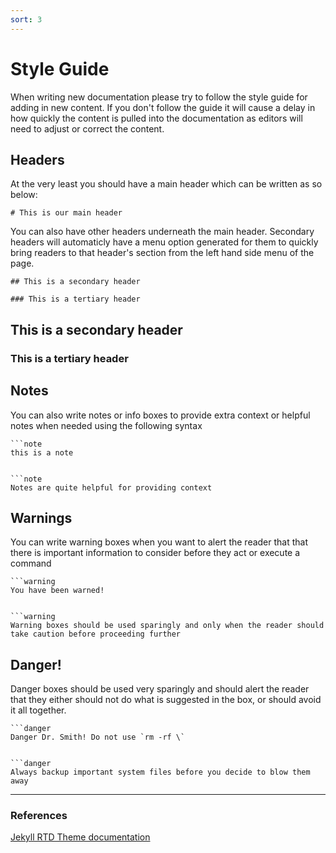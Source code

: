 ```yaml
---
sort: 3
---
```


# Style Guide

When writing new documentation please try to follow the style guide for adding in new content. If you don't follow the guide it will cause a delay in how quickly the content is pulled into the documentation as editors will need to adjust or correct the content.

## Headers
At the very least you should have a main header which can be written as so below:

```
# This is our main header
```

You can also have other headers underneath the main header. Secondary headers will automaticly have a menu option generated for them to quickly bring readers to that header's section from the left hand side menu of the page.

```
## This is a secondary header

### This is a tertiary header
```

## This is a secondary header

### This is a tertiary header


## Notes

You can also write notes or info boxes to provide extra context or helpful notes when needed using the following syntax

```
```note
this is a note
```
```

```note
Notes are quite helpful for providing context
```

## Warnings
You can write warning boxes when you want to alert the reader that that there is important information to consider before they act or execute a command

```
```warning
You have been warned!
```
```

```warning
Warning boxes should be used sparingly and only when the reader should take caution before proceeding further
```

## Danger!
Danger boxes should be used very sparingly and should alert the reader that they either should not do what is suggested in the box, or should avoid it all together.

```
```danger
Danger Dr. Smith! Do not use `rm -rf \`
```
```

```danger
Always backup important system files before you decide to blow them away
```

---
### References

[Jekyll RTD Theme documentation](https://jekyll-rtd-theme.rundocs.io/)
